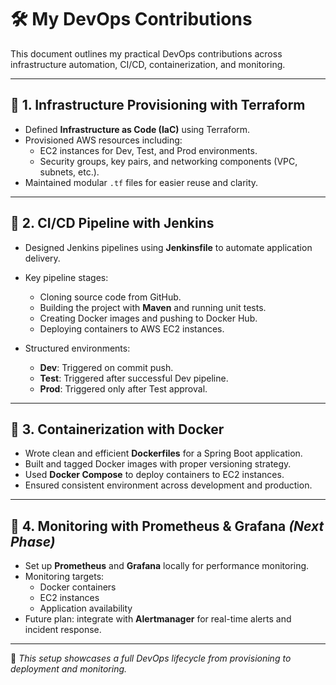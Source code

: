 # 🛠️ My DevOps Contributions

This document outlines my practical DevOps contributions across infrastructure automation, CI/CD, containerization, and monitoring.

---

## 🔹 1. Infrastructure Provisioning with Terraform

- Defined **Infrastructure as Code (IaC)** using Terraform.
- Provisioned AWS resources including:
  - EC2 instances for Dev, Test, and Prod environments.
  - Security groups, key pairs, and networking components (VPC, subnets, etc.).
- Maintained modular `.tf` files for easier reuse and clarity.

---

## 🔹 2. CI/CD Pipeline with Jenkins

- Designed Jenkins pipelines using **Jenkinsfile** to automate application delivery.
- Key pipeline stages:
  - Cloning source code from GitHub.
  - Building the project with **Maven** and running unit tests.
  - Creating Docker images and pushing to Docker Hub.
  - Deploying containers to AWS EC2 instances.

- Structured environments:
  - **Dev**: Triggered on commit push.
  - **Test**: Triggered after successful Dev pipeline.
  - **Prod**: Triggered only after Test approval.

---

## 🔹 3. Containerization with Docker

- Wrote clean and efficient **Dockerfiles** for a Spring Boot application.
- Built and tagged Docker images with proper versioning strategy.
- Used **Docker Compose** to deploy containers to EC2 instances.
- Ensured consistent environment across development and production.

---

## 🔹 4. Monitoring with Prometheus & Grafana *(Next Phase)*

- Set up **Prometheus** and **Grafana** locally for performance monitoring.
- Monitoring targets:
  - Docker containers
  - EC2 instances
  - Application availability
- Future plan: integrate with **Alertmanager** for real-time alerts and incident response.

---

📌 *This setup showcases a full DevOps lifecycle from provisioning to deployment and monitoring.*

